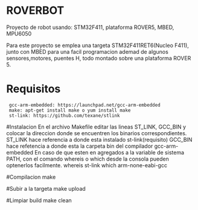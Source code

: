 # ROVERBOT
Proyecto de robot usando: STM32F411, plataforma ROVER5, MBED, MPU6050

Para este proyecto se emplea una targeta STM32F411RET6(Nucleo F411), junto con MBED para una facil programacion ademad de algunos sensores,motores, puentes H, todo montado sobre una plataforma ROVER 5. 
# Requisitos
	 gcc-arm-embedded: https://launchpad.net/gcc-arm-embedded
	 make: apt-get install make o yum install make
	 st-link: https://github.com/texane/stlink

#Instalacion
En el archivo Makefile editar las lineas ST_LINK, GCC_BIN y colocar la direccion donde se encuentren los binarios correspondientes.
	ST_LINK hace referencia a donde esta instalado st-link(requisito)
	GCC_BIN hace refetencia a donde esta la carpeta bin del compilador gcc-arm-embedded	
En caso de que esten en agregados a la variable de sistema PATH, con el comando whereis o which desde la consola pueden optenerlos facilmente.
	whereis st-link
	which arm-none-eabi-gcc

#Compilacion
	make

#Subir a la targeta
	make upload

#Limpiar build
	make clean
